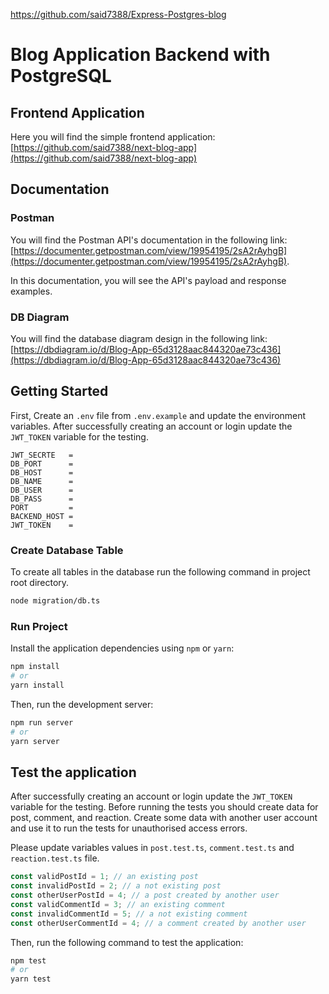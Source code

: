 https://github.com/said7388/Express-Postgres-blog
# Blog Application Backend with PostgreSQL

## Frontend Application

Here you will find the simple frontend application: [https://github.com/said7388/next-blog-app](https://github.com/said7388/next-blog-app)

## Documentation

### Postman

You will find the Postman API's documentation in the following link:
[https://documenter.getpostman.com/view/19954195/2sA2rAyhgB](https://documenter.getpostman.com/view/19954195/2sA2rAyhgB).

In this documentation, you will see the API's payload and response examples.

### DB Diagram

You will find the database diagram design in the following link:
[https://dbdiagram.io/d/Blog-App-65d3128aac844320ae73c436](https://dbdiagram.io/d/Blog-App-65d3128aac844320ae73c436)

## Getting Started

First, Create an `.env` file from `.env.example` and update the environment variables. After successfully creating an account or login update the `JWT_TOKEN` variable for the testing.

```
JWT_SECRTE   =
DB_PORT      =
DB_HOST      =
DB_NAME      =
DB_USER      =
DB_PASS      =
PORT         =
BACKEND_HOST =
JWT_TOKEN    =
```

### Create Database Table

To create all tables in the database run the following command in project root directory.

```bash
node migration/db.ts
```

### Run Project

Install the application dependencies using `npm` or `yarn`:

```bash
npm install
# or
yarn install
```

Then, run the development server:

```bash
npm run server
# or
yarn server
```

## Test the application

After successfully creating an account or login update the `JWT_TOKEN` variable for the testing. Before running the tests you should create data for post, comment, and reaction. Create some data with another user account and use it to run the tests for unauthorised access errors.

Please update variables values in `post.test.ts`, `comment.test.ts` and `reaction.test.ts` file.

```ts
const validPostId = 1; // an existing post
const invalidPostId = 2; // a not existing post
const otherUserPostId = 4; // a post created by another user
const validCommentId = 3; // an existing comment
const invalidCommentId = 5; // a not existing comment
const otherUserCommentId = 4; // a comment created by another user
```

Then, run the following command to test the application:

```bash
npm test
# or
yarn test
```

